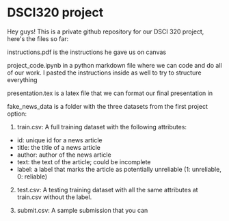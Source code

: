 # DSCI320 project

Hey guys! This is a private github repository for our DSCI 320 project, here's the files so far:

instructions.pdf is the instructions he gave us on canvas

project_code.ipynb in a python markdown file where we can code and do all of our work. I pasted the instructions inside as well to try to structure everything

presentation.tex is a latex file that we can format our final presentation in

fake_news_data is a folder with the three datasets from the first project option:
1) train.csv: A full training dataset with the following attributes:
- id: unique id for a news article
- title: the title of a news article
- author: author of the news article
- text: the text of the article; could be incomplete
- label: a label that marks the article as potentially unreliable (1: unreliable, 0: reliable)

2) test.csv: A testing training dataset with all the same attributes at train.csv without the label.

3) submit.csv: A sample submission that you can